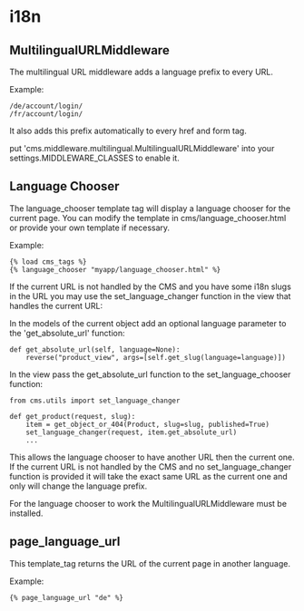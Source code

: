 i18n 
====

MultilingualURLMiddleware
-------------------------

The multilingual URL middleware adds a language prefix to every URL. 

Example:

	/de/account/login/
	/fr/account/login/

It also adds this prefix automatically to every href and form tag.

put 'cms.middleware.multilingual.MultilingualURLMiddleware' into your settings.MIDDLEWARE_CLASSES to enable it.

Language Chooser
----------------

The language_chooser template tag will display a language chooser for the current page.
You can modify the template in cms/language_chooser.html or provide your own template if necessary.

Example:

	{% load cms_tags %}
	{% language_chooser "myapp/language_chooser.html" %}

If the current URL is not handled by the CMS and you have some i18n slugs in the URL you may use
the set\_language\_changer function in the view that handles the current URL:

In the models of the current object add an optional language parameter to the 'get_absolute_url' function:

	def get_absolute_url(self, language=None):
		reverse("product_view", args=[self.get_slug(language=language)])


In the view pass the get\_absolute\_url function to the set\_language\_chooser function:

	from cms.utils import set_language_changer
	
	def get_product(request, slug):
		item = get_object_or_404(Product, slug=slug, published=True)
		set_language_changer(request, item.get_absolute_url)
		...
	
This allows the language chooser to have another URL then the current one.
If the current URL is not handled by the CMS and no set\_language\_changer function is provided it will take the exact
same URL as the current one and only will change the language prefix.

For the language chooser to work the MultilingualURLMiddleware must be installed.

page\_language\_url
-----------------

This template_tag returns the URL of the current page in another language.

Example:

	{% page_language_url "de" %}
